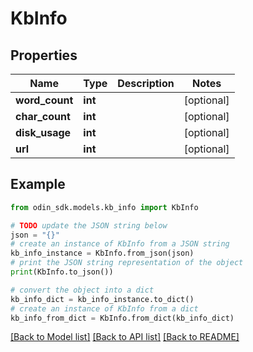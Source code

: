 # KbInfo


## Properties

Name | Type | Description | Notes
------------ | ------------- | ------------- | -------------
**word_count** | **int** |  | [optional] 
**char_count** | **int** |  | [optional] 
**disk_usage** | **int** |  | [optional] 
**url** | **int** |  | [optional] 

## Example

```python
from odin_sdk.models.kb_info import KbInfo

# TODO update the JSON string below
json = "{}"
# create an instance of KbInfo from a JSON string
kb_info_instance = KbInfo.from_json(json)
# print the JSON string representation of the object
print(KbInfo.to_json())

# convert the object into a dict
kb_info_dict = kb_info_instance.to_dict()
# create an instance of KbInfo from a dict
kb_info_from_dict = KbInfo.from_dict(kb_info_dict)
```
[[Back to Model list]](../README.md#documentation-for-models) [[Back to API list]](../README.md#documentation-for-api-endpoints) [[Back to README]](../README.md)


